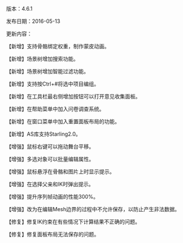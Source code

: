 版本：4.6.1

发布日期：2016-05-13

更新内容：

【新增】支持骨骼绑定权重，制作蒙皮动画。

【新增】场景树增加搜索功能。

【新增】场景树增加智能过滤功能。

【新增】支持按Ctrl+#将选中项目编组。

【新增】在工具栏最右侧增加按钮可以打开意见收集面板。

【新增】在帮助菜单中加入问卷调查系统。

【新增】在窗口菜单中加入重置面板布局的功能。

【新增】AS库支持Starling2.0。

【增强】鼠标右键可以拖动舞台平移。

【增强】多选对象可以批量编辑属性。

【增强】鼠标悬浮在骨骼和图片上时显示提示。

【增强】在选择父亲和IK时弹出提示。

【增强】提升序列帧动画的性能300%。

【增强】改为在编辑Mesh边界的过程中不允许保存，以防止产生非法数据。

【修复】修复IK约束在有些情况下计算结果不正确的问题。

【修复】修复面板布局无法保存的问题。
